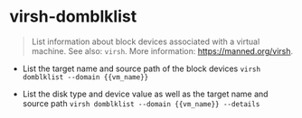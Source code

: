 # virsh-domblklist
> List information about block devices associated with a virtual machine.
> See also: `virsh`.
> More information: <https://manned.org/virsh>.

- List the target name and source path of the block devices
`virsh domblklist --domain {{vm_name}}`

- List the disk type and device value as well as the target name and source path
`virsh domblklist --domain {{vm_name}} --details`
